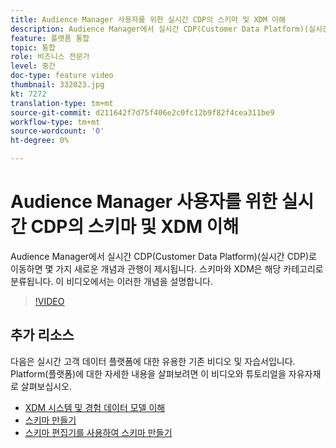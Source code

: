 ```yaml
---
title: Audience Manager 사용자를 위한 실시간 CDP의 스키마 및 XDM 이해
description: Audience Manager에서 실시간 CDP(Customer Data Platform)(실시간 CDP)로 이동하면 몇 가지 새로운 개념과 관행이 제시됩니다. 스키마와 XDM은 해당 카테고리로 분류됩니다. 이 비디오에서는 이러한 개념을 설명합니다.
feature: 플랫폼 통합
topic: 통합
role: 비즈니스 전문가
level: 중간
doc-type: feature video
thumbnail: 332023.jpg
kt: 7272
translation-type: tm+mt
source-git-commit: d211642f7d75f406e2c0fc12b9f82f4cea311be9
workflow-type: tm+mt
source-wordcount: '0'
ht-degree: 0%

---
```



# Audience Manager 사용자를 위한 실시간 CDP의 스키마 및 XDM 이해

Audience Manager에서 실시간 CDP(Customer Data Platform)(실시간 CDP)로 이동하면 몇 가지 새로운 개념과 관행이 제시됩니다. 스키마와 XDM은 해당 카테고리로 분류됩니다. 이 비디오에서는 이러한 개념을 설명합니다.

>[!VIDEO](https://video.tv.adobe.com/v/332023/?quality=12&learn=on)

## 추가 리소스

다음은 실시간 고객 데이터 플랫폼에 대한 유용한 기존 비디오 및 자습서입니다. Platform(플랫폼)에 대한 자세한 내용을 살펴보려면 이 비디오와 튜토리얼을 자유자재로 살펴보십시오.

* [XDM 시스템 및 경험 데이터 모델 이해](https://experienceleague.adobe.com/docs/platform-learn/tutorials/schemas/understanding-the-xdm-system-and-experience-data-model.html)
* [스키마 만들기](https://experienceleague.adobe.com/docs/platform-learn/tutorials/schemas/create-your-first-schema-with-out-of-the-box-components.html)
* [스키마 편집기를 사용하여 스키마 만들기](https://experienceleague.adobe.com/docs/experience-platform/xdm/tutorials/create-schema-ui.html?lang=en#getting-started)
